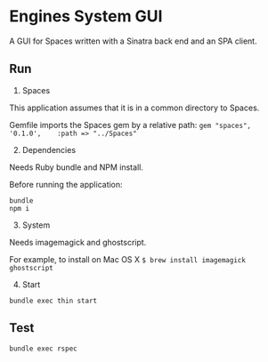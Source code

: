 Engines System GUI
==================

A GUI for Spaces written with a Sinatra back end and an SPA client.

Run
---

1. Spaces

This application assumes that it is in a common directory to Spaces.

Gemfile imports the Spaces gem by a relative path:
`gem "spaces",           '0.1.0',    :path => "../Spaces"`


2. Dependencies

Needs Ruby bundle and NPM install.

Before running the application:
```
bundle
npm i
```

3. System

Needs imagemagick and ghostscript.

For example, to install on Mac OS X
`$ brew install imagemagick ghostscript`

4. Start

`bundle exec thin start`


Test
----

`bundle exec rspec`
